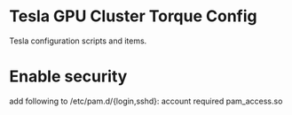 # Tesla GPU Cluster Torque Config

Tesla configuration scripts and items.

# Enable security
add following to /etc/pam.d/{login,sshd}:
account required pam_access.so
